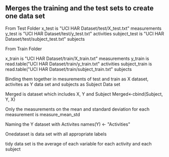 ## 	Merges the training and the test sets to create one data set  ##

From Test Folder
x_test is "UCI HAR Dataset/test/X_test.txt" measurements
y_test is "UCI HAR Dataset/test/y_test.txt" activities
subject_test is "UCI HAR Dataset/test/subject_test.txt" subjects 

From Train Folder 

x_train is "UCI HAR Dataset/train/X_train.txt" measurements
y_train is  read.table("UCI HAR Dataset/train/y_train.txt" activities 
subject_train  is read.table("UCI HAR Dataset/train/subject_train.txt" subjects 

Binding them together in mesurements of test and train as X dataset, activites as Y data set and subjects as Subject Data set

Merged is dataset which includes X, Y and Subject 
Merged<-cbind(Subject, Y, X)

Only the measurements on the mean and standard deviation for each measurement  is 
measure_mean_std

Naming the Y dataset with Activites 
names(Y) <- "Activities"

Onedataset is data set with all appropriate labels

tidy data set is the average of each variable for each activity and each subject
